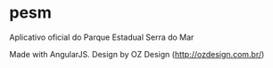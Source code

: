 # pesm
Aplicativo oficial do Parque Estadual Serra do Mar

Made with AngularJS. Design by OZ Design (http://ozdesign.com.br/)
